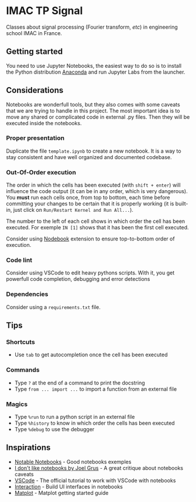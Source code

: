 # IMAC TP Signal

Classes about signal processing (Fourier transform, _etc_) in engineering school IMAC in France.

## Getting started

You need to use Jupyter Notebooks, the easiest way to do so is to install the Python distribution [Anaconda](https://www.anaconda.com/) and run Jupyter Labs from the launcher.

## Considerations

Notebooks are wonderfull tools, but they also comes with some caveats that we are trying to handle in this project. The most important idea is to move any shared or complicated code in external .py files. Then they will be executed inside the notebooks.

### Proper presentation

Duplicate the file `template.ipynb` to create a new notebook. It is a way to stay consistent and have well organized and documented codebase.

### Out-Of-Order execution

The order in which the cells has been executed (with `shift + enter`) will influence the code output (it can be in any order, which is very dangerous). You __must__ run each cells once, from top to bottom, each time before committing your changes to be certain that it is properly working (it is built-in, just click on `Run/Restart Kernel and Run All...`).

The number to the left of each cell shows in which order the cell has been executed. For exemple `IN [1]` shows that it has been the first cell executed.

Consider using [Nodebook](https://github.com/stitchfix/nodebook) extension to ensure top-to-bottom order of execution.

### Code lint

Consider using VSCode to edit heavy pythons scripts. With it, you get powerfull code completion, debugging and error detections

### Dependencies

Consider using a `requirements.txt` file.

## Tips

### Shortcuts

- Use `tab` to get autocompletion once the cell has been executed

### Commands

- Type `?` at the end of a command to print the docstring
- Type `from ... import ...` to import a function from an external file

### Magics

- Type `%run` to run a python script in an external file
- Type `%history` to know in which order the cells has been executed
- Type `%debug` to use the debugger

## Inspirations

- [Notable Notebooks](https://github.com/jupyter/jupyter/wiki/A-gallery-of-interesting-Jupyter-Notebooks#introductory-tutorials) - Good notebooks exemples
- [I don't like notebooks by Joel Grus](https://docs.google.com/presentation/d/1n2RlMdmv1p25Xy5thJUhkKGvjtV-dkAIsUXP-AL4ffI/edit#slide=id.g3cbe089527_0_89) - A great critique about notebooks caveats
- [VSCode](https://code.visualstudio.com/docs/python/jupyter-support) - The official tutorial to work with VSCode with notebooks
- [Interaction](https://blog.dominodatalab.com/interactive-dashboards-in-jupyter/) - Build UI interfaces in notebooks
- [Matplot](https://nbviewer.jupyter.org/github/jrjohansson/scientific-python-lectures/blob/master/Lecture-4-Matplotlib.ipynb) - Matplot getting started guide
